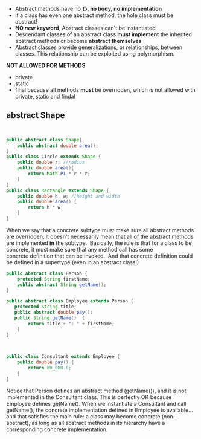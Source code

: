 - Abstract methods have no **{}, no body, no implementation**
- if a class has even one abstract method, the hole class must be abstract!
- **NO *new* keyword**, Abstract classes can't be instantiated
- Descendant classes of an abstract class **must implement** the inherited abstract methods or become **abstract themselves**
- Abstract classes provide generalizations, or relationships, between classes. This relationship can be exploited using polymorphism.

**NOT ALLOWED FOR METHODS**
- private
- static
- final
because all methods **must** be overridden, which is not allowed with private, static and findal

## abstract Shape
```Java


public abstract class Shape{
	public abstract double area();
}
public class Circle extends Shape {
	public double r; //radius
	public double area(){
		return Math.PI * r * r;
	}
}
public class Rectangle extends Shape {
	public double h, w; //height and width
	public double area() {
		return h * w;
	}
}
```


When we say that a concrete subtype must make sure all abstract methods are overridden, it doesn't necessarily mean that all of the abstract methods are implemented **in** the subtype.  Basically, the rule is that for a class to be concrete, it must make sure that any method call has some concrete definition that can be invoked.  And that concrete definition could be defined in a supertype (even in an abstract class!)

```java
public abstract class Person {
    protected String firstName;
    public abstract String getName();
}

public abstract class Employee extends Person {
   protected String title;
   public abstract double pay();
   public String getName()  {
		return title + ": " + firstName;
	}
}

  

public class Consultant extends Employee {
    public double pay() {
        return 80_000.0;
    }
}
```
Notice that Person defines an abstract method (getName()), and it is not implemented in the Consultant class. This is perfectly OK because Employee defines getName(). When we instantiate a Consultant and call getName(), the concrete implementation defined in Employee is available... and that satisfies the main rule: a class may become concrete (non-abstract), as long as all abstract methods in its hierarchy have a corresponding concrete implementation.

